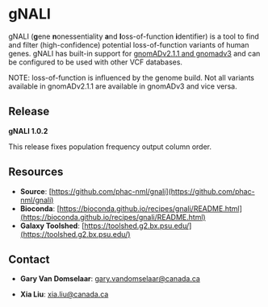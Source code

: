 # gNALI #

gNALI (**g**ene **n**onessentiality **a**nd **l**oss-of-function **i**dentifier) is a tool to find and filter (high-confidence) 
potential loss-of-function variants of human genes. gNALI has built-in support for [gnomADv2.1.1 and gnomadv3](https://gnomad.broadinstitute.org/) 
and can be configured to be used with other VCF databases.

NOTE: loss-of-function is influenced by the genome build. Not all variants available in gnomADv2.1.1 are
available in gnomADv3 and vice versa.

## Release ##

**gNALI 1.0.2**

This release fixes population frequency output column order.


## Resources ##

* **Source**: [https://github.com/phac-nml/gnali](https://github.com/phac-nml/gnali)
* **Bioconda**: [https://bioconda.github.io/recipes/gnali/README.html](https://bioconda.github.io/recipes/gnali/README.html)
* **Galaxy Toolshed**: [https://toolshed.g2.bx.psu.edu/](https://toolshed.g2.bx.psu.edu/)

## Contact ##

* **Gary Van Domselaar**: gary.vandomselaar@canada.ca

* **Xia Liu**: xia.liu@canada.ca
